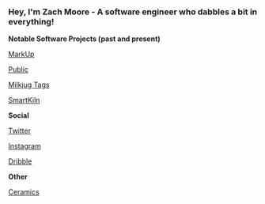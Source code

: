 ### Hey, I'm Zach Moore - A software engineer who dabbles a bit in everything!

**Notable Software Projects (past and present)**

[MarkUp](https://github.com/ZachJMoore/markup-updates)

[Public](https://public.milkjug.io/)

[Milkjug Tags](https://tags.milkjug.io/)

[SmartKiln](https://smartkiln.net/)

**Social**

[Twitter](https://twitter.com/iamzachjmoore)

[Instagram](https://www.instagram.com/zach.jmoore)

[Dribble](https://dribbble.com/zachjmoore)

**Other**

[Ceramics](https://photos.app.goo.gl/4Ec2BH4bYmi57Qj98)

<!--
**ZachJMoore/zachjmoore** is a ✨ _special_ ✨ repository because its `README.md` (this file) appears on your GitHub profile.

Here are some ideas to get you started:

- 🔭 I’m currently working on ...
- 🌱 I’m currently learning ...
- 👯 I’m looking to collaborate on ...
- 🤔 I’m looking for help with ...
- 💬 Ask me about ...
- 📫 How to reach me: ...
- 😄 Pronouns: ...
- ⚡ Fun fact: ...
-->
